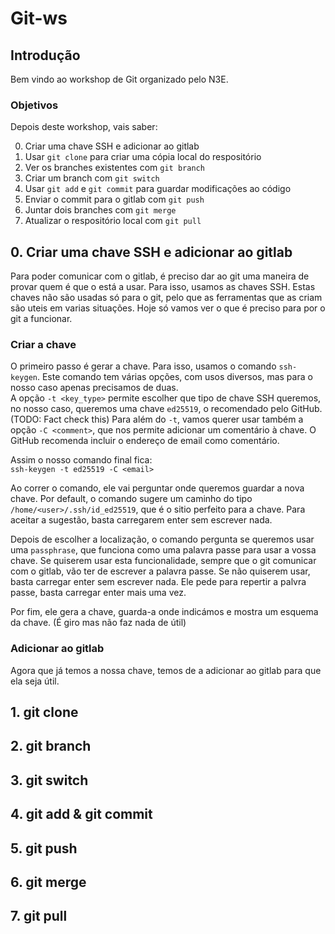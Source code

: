# Git-ws

## Introdução

Bem vindo ao workshop de Git organizado pelo N3E.

### Objetivos

Depois deste workshop, vais saber:

0) Criar uma chave SSH e adicionar ao gitlab
1) Usar `git clone` para criar uma cópia local do respositório
2) Ver os branches existentes com `git branch`
3) Criar um branch com `git switch`
4) Usar `git add` e `git commit` para guardar modificações ao código
5) Enviar o commit para o gitlab com `git push`
6) Juntar dois branches com `git merge`
7) Atualizar o respositório local com `git pull`

## 0. Criar uma chave SSH e adicionar ao gitlab

Para poder comunicar com o gitlab, é preciso dar ao git uma maneira de provar quem é que o está a usar. Para isso, usamos as chaves SSH.
Estas chaves não são usadas só para o git, pelo que as ferramentas que as criam são uteis em varias situações. Hoje só vamos ver o que é preciso para por o git a funcionar.  

### Criar a chave

O primeiro passo é gerar a chave. Para isso, usamos o comando `ssh-keygen`. Este comando tem várias opções, com usos diversos, mas para o nosso caso apenas precisamos de duas.  
A opção `-t <key_type>` permite escolher que tipo de chave SSH queremos, no nosso caso, queremos uma chave `ed25519`, o recomendado pelo GitHub. (TODO: Fact check this) Para além do `-t`, vamos querer usar também a opção `-C <comment>`, que nos permite adicionar um comentário à chave. O GitHub recomenda incluir o endereço de email como comentário.  

Assim o nosso comando final fica:  
`ssh-keygen -t ed25519 -C <email>`

Ao correr o comando, ele vai perguntar onde queremos guardar a nova chave. Por default, o comando sugere um caminho do tipo `/home/<user>/.ssh/id_ed25519`, que é o sitio perfeito para a chave. Para aceitar a sugestão, basta carregarem enter sem escrever nada.

Depois de escolher a localização, o comando pergunta se queremos usar uma `passphrase`, que funciona como uma palavra passe para usar a vossa chave. Se quiserem usar esta funcionalidade, sempre que o git comunicar com o gitlab, vão ter de escrever a palavra passe. Se não quiserem usar, basta carregar enter sem escrever nada. Ele pede para repertir a palvra passe, basta carregar enter mais uma vez.

Por fim, ele gera a chave, guarda-a onde indicámos e mostra um esquema da chave. (É giro mas não faz nada de útil)

### Adicionar ao gitlab

Agora que já temos a nossa chave, temos de a adicionar ao gitlab para que ela seja útil.

## 1. git clone

## 2. git branch

## 3. git switch

## 4. git add & git commit

## 5. git push

## 6. git merge

## 7. git pull
